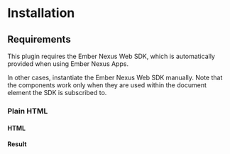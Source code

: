 # Installation

## Requirements

This plugin requires the Ember Nexus Web SDK, which is automatically provided when using Ember Nexus Apps.

In other cases, instantiate the Ember Nexus Web SDK manually.
Note that the components work only when they are used within the document element the SDK is subscribed to.

### Plain HTML

<!-- tabs:start -->

#### **HTML**

[](../examples/manual-installation/index.html ':include :type=code html')

#### **Result**

[](../examples/manual-installation/index.html ':include')

<!-- tabs:end -->

